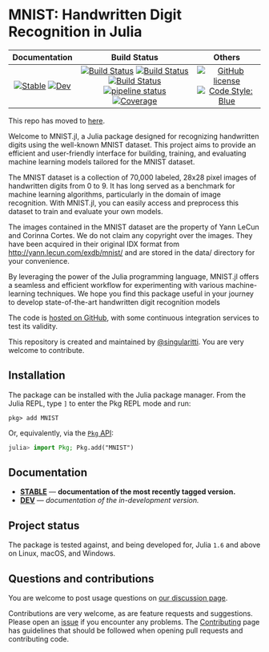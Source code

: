 # MNIST: Handwritten Digit Recognition in Julia

|                                 **Documentation**                                  |                                                                                                 **Build Status**                                                                                                 |                                        **Others**                                         |
| :--------------------------------------------------------------------------------: | :--------------------------------------------------------------------------------------------------------------------------------------------------------------------------------------------------------------: | :---------------------------------------------------------------------------------------: |
| [![Stable][docs-stable-img]][docs-stable-url] [![Dev][docs-dev-img]][docs-dev-url] | [![Build Status][gha-img]][gha-url] [![Build Status][appveyor-img]][appveyor-url] [![Build Status][cirrus-img]][cirrus-url] [![pipeline status][gitlab-img]][gitlab-url] [![Coverage][codecov-img]][codecov-url] | [![GitHub license][license-img]][license-url] [![Code Style: Blue][style-img]][style-url] |

[docs-stable-img]: https://img.shields.io/badge/docs-stable-blue.svg
[docs-stable-url]: https://singularitti.github.io/MNIST.jl/stable
[docs-dev-img]: https://img.shields.io/badge/docs-dev-blue.svg
[docs-dev-url]: https://singularitti.github.io/MNIST.jl/dev
[gha-img]: https://github.com/singularitti/MNIST.jl/workflows/CI/badge.svg
[gha-url]: https://github.com/singularitti/MNIST.jl/actions
[appveyor-img]: https://ci.appveyor.com/api/projects/status/github/singularitti/MNIST.jl?svg=true
[appveyor-url]: https://ci.appveyor.com/project/singularitti/MNIST-jl
[cirrus-img]: https://api.cirrus-ci.com/github/singularitti/MNIST.jl.svg
[cirrus-url]: https://cirrus-ci.com/github/singularitti/MNIST.jl
[gitlab-img]: https://gitlab.com/singularitti/MNIST.jl/badges/main/pipeline.svg
[gitlab-url]: https://gitlab.com/singularitti/MNIST.jl/-/pipelines
[codecov-img]: https://codecov.io/gh/singularitti/MNIST.jl/branch/main/graph/badge.svg
[codecov-url]: https://codecov.io/gh/singularitti/MNIST.jl
[license-img]: https://img.shields.io/github/license/singularitti/MNIST.jl
[license-url]: https://github.com/singularitti/MNIST.jl/blob/main/LICENSE
[style-img]: https://img.shields.io/badge/code%20style-blue-4495d1.svg
[style-url]: https://github.com/invenia/BlueStyle

This repo has moved to [here](https://github.com/singularitti/NeuralNetworks.jl).

Welcome to MNIST.jl, a Julia package designed for recognizing handwritten digits using the
well-known MNIST dataset. This project aims to provide an efficient and user-friendly
interface for building, training, and evaluating machine learning models tailored for the
MNIST dataset.

The MNIST dataset is a collection of 70,000 labeled, 28x28 pixel images of handwritten
digits from 0 to 9. It has long served as a benchmark for machine learning algorithms,
particularly in the domain of image recognition. With MNIST.jl, you can easily access and
preprocess this dataset to train and evaluate your own models.

The images contained in the MNIST dataset are the property of Yann LeCun and Corinna Cortes.
We do not claim any copyright over the images. They have been acquired in their original IDX
format from http://yann.lecun.com/exdb/mnist/ and are stored in the data/ directory for your
convenience.

By leveraging the power of the Julia programming language, MNIST.jl offers a seamless and
efficient workflow for experimenting with various machine-learning techniques. We hope you
find this package useful in your journey to develop state-of-the-art handwritten digit
recognition models

The code is [hosted on GitHub](https://github.com/singularitti/MNIST.jl),
with some continuous integration services to test its validity.

This repository is created and maintained by [@singularitti](https://github.com/singularitti).
You are very welcome to contribute.

## Installation

The package can be installed with the Julia package manager.
From the Julia REPL, type `]` to enter the Pkg REPL mode and run:

```
pkg> add MNIST
```

Or, equivalently, via the [`Pkg` API](https://pkgdocs.julialang.org/v1/getting-started/):

```julia
julia> import Pkg; Pkg.add("MNIST")
```

## Documentation

- [**STABLE**][docs-stable-url] — **documentation of the most recently tagged version.**
- [**DEV**][docs-dev-url] — _documentation of the in-development version._

## Project status

The package is tested against, and being developed for, Julia `1.6` and above on Linux,
macOS, and Windows.

## Questions and contributions

You are welcome to post usage questions on [our discussion page][discussions-url].

Contributions are very welcome, as are feature requests and suggestions. Please open an
[issue][issues-url] if you encounter any problems. The [Contributing](@ref) page has
guidelines that should be followed when opening pull requests and contributing code.

[discussions-url]: https://github.com/singularitti/MNIST.jl/discussions
[issues-url]: https://github.com/singularitti/MNIST.jl/issues
